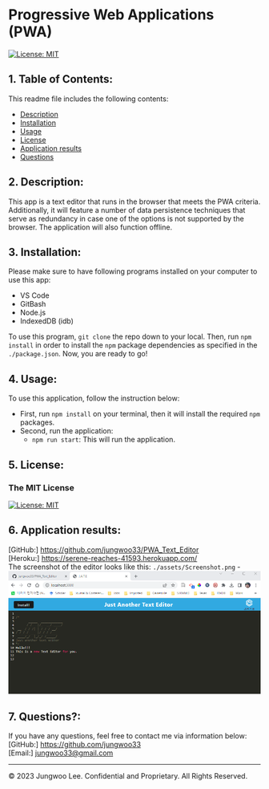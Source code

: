 # Progressive Web Applications (PWA)
[![License: MIT](https://img.shields.io/badge/License-MIT-yellow.svg)](https://opensource.org/licenses/MIT)  

## 1. Table of Contents:
This readme file includes the following contents:
+ [Description](#2-description)
+ [Installation](#3-installation)
+ [Usage](#4-usage)
+ [License](#5-license)
+ [Application results](#6-application-results)
+ [Questions](#7-questions)

## 2. Description: 
This app is a text editor that runs in the browser that meets the PWA criteria. Additionally, it will feature a number of data persistence techniques that serve as redundancy in case one of the options is not supported by the browser. The application will also function offline.

## 3. Installation:
Please make sure to have following programs installed on your computer to use this app:
+ VS Code
+ GitBash
+ Node.js
+ IndexedDB (idb)

To use this program, `git clone` the repo down to your local. Then, run `npm install` in order to install the `npm` package dependencies as specified in the `./package.json`. Now, you are ready to go!

## 4. Usage:
To use this application, follow the instruction below: 
+ First, run `npm install` on your terminal, then it will install the required `npm` packages.
+ Second, run the application: 
  + `npm run start`: This will run the application. 

## 5. License:
### The MIT License
[![License: MIT](https://img.shields.io/badge/License-MIT-yellow.svg)](https://opensource.org/licenses/MIT)  

## 6. Application results:
[GitHub:] https://github.com/jungwoo33/PWA_Text_Editor<br>
[Heroku:] https://serene-reaches-41593.herokuapp.com/<br>
The screenshot of the editor looks like this: `./assets/Screenshot.png` - ![Alt Text](./assets/Screenshot.png)<br>


## 7. Questions?:
If you have any questions, feel free to contact me via information below:<br>
[GitHub:] https://github.com/jungwoo33<br>
[Email:] jungwoo33@gmail.com


- - -
© 2023 Jungwoo Lee. Confidential and Proprietary. All Rights Reserved.